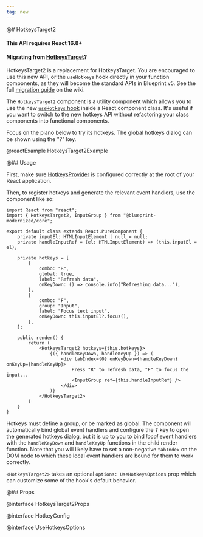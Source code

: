 ```yaml
---
tag: new
---
```


@# HotkeysTarget2

<div class="@ns-callout @ns-intent-warning @ns-icon-warning-sign">
    <h4 class="@ns-heading">This API requires React 16.8+</h4>
</div>

<div class="@ns-callout @ns-intent-primary @ns-icon-info-sign">
    <h4 class="@ns-heading">

Migrating from [HotkeysTarget](#core/components/hotkeys)?

</h4>

HotkeysTarget2 is a replacement for HotkeysTarget. You are encouraged to use this new API, or
the `useHotkeys` hook directly in your function components, as they will become the standard
APIs in Blueprint v5. See the full
[migration guide](https://github.com/palantir/blueprint/wiki/HotkeysTarget-&-useHotkeys-migration) on the wiki.

</div>


The `HotkeysTarget2` component is a utility component which allows you to use the new
[`useHotkeys` hook](#core/hooks/use-hotkeys) inside a React component class. It's useful
if you want to switch to the new hotkeys API without refactoring your class components
into functional components.

Focus on the piano below to try its hotkeys. The global hotkeys dialog can be shown using the "?" key.

@reactExample HotkeysTarget2Example

@## Usage

First, make sure [HotkeysProvider](#core/context/hotkeys-provider) is configured correctly at the root of your
React application.

Then, to register hotkeys and generate the relevant event handlers, use the component like so:

```tsx
import React from "react";
import { HotkeysTarget2, InputGroup } from "@blueprint-modernized/core";

export default class extends React.PureComponent {
    private inputEl: HTMLInputElement | null = null;
    private handleInputRef = (el: HTMLInputElement) => (this.inputEl = el);

    private hotkeys = [
        {
            combo: "R",
            global: true,
            label: "Refresh data",
            onKeyDown: () => console.info("Refreshing data..."),
        },
        {
            combo: "F",
            group: "Input",
            label: "Focus text input",
            onKeyDown: this.inputEl?.focus(),
        },
    ];

    public render() {
        return (
            <HotkeysTarget2 hotkeys={this.hotkeys}>
                {({ handleKeyDown, handleKeyUp }) => (
                    <div tabIndex={0} onKeyDown={handleKeyDown} onKeyUp={handleKeyUp}>
                        Press "R" to refresh data, "F" to focus the input...
                        <InputGroup ref={this.handleInputRef} />
                    </div>
                )}
            </HotkeysTarget2>
        )
    }
}
```

Hotkeys must define a group, or be marked as global. The component will automatically bind global event handlers
and configure the <kbd>?</kbd> key to open the generated hotkeys dialog, but it is up to you to bind _local_
event handlers with the `handleKeyDown` and `handleKeyUp` functions in the child render function. Note that
you will likely have to set a non-negative `tabIndex` on the DOM node to which these local event handlers are
bound for them to work correctly.

`<HotkeysTarget2>` takes an optional `options: UseHotkeysOptions` prop which can customize some of the hook's
default behavior.

@## Props

@interface HotkeysTarget2Props

@interface HotkeyConfig

@interface UseHotkeysOptions
